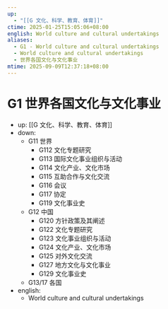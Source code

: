 ```yaml
---
up:
  - "[[G 文化、科学、教育、体育]]"
ctime: 2025-01-25T15:05:06+08:00
english: World culture and cultural undertakings
aliases:
  - G1 - World culture and cultural undertakings
  - World culture and cultural undertakings
  - 世界各国文化与文化事业
mtime: 2025-09-09T12:37:18+08:00
---
```


# G1 世界各国文化与文化事业

- up: [[G 文化、科学、教育、体育]]
- down:
	- G11 世界
		- G112 文化专题研究
		- G113 国际文化事业组织与活动
		- G114 文化产业、文化市场
		- G115 互助合作与文化交流
		- G116 会议
		- G117 协定
		- G119 文化事业史
	- G12 中国
		- G120 方针政策及其阐述
		- G122 文化专题研究
		- G123 文化事业组织与活动
		- G124 文化产业、文化市场
		- G125 对外文化交流
		- G127 地方文化与文化事业
		- G129 文化事业史
	- G13/17 各国
- english:
	- World culture and cultural undertakings
